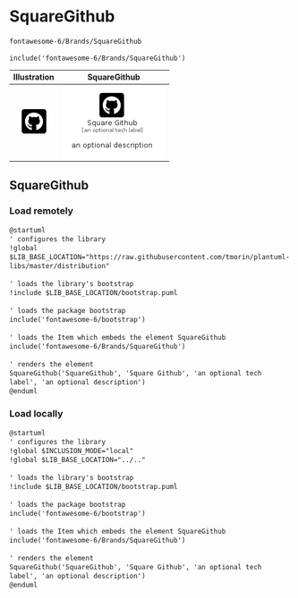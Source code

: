 # SquareGithub


```text
fontawesome-6/Brands/SquareGithub
```

```text
include('fontawesome-6/Brands/SquareGithub')
```



| Illustration | SquareGithub |
| :---: | :---: |
| ![illustration for Illustration](../../fontawesome-6/Brands/SquareGithub.png) | ![illustration for SquareGithub](../../fontawesome-6/Brands/SquareGithub.Local.png) |




## SquareGithub

### Load remotely
```plantuml
@startuml
' configures the library
!global $LIB_BASE_LOCATION="https://raw.githubusercontent.com/tmorin/plantuml-libs/master/distribution"

' loads the library's bootstrap
!include $LIB_BASE_LOCATION/bootstrap.puml

' loads the package bootstrap
include('fontawesome-6/bootstrap')

' loads the Item which embeds the element SquareGithub
include('fontawesome-6/Brands/SquareGithub')

' renders the element
SquareGithub('SquareGithub', 'Square Github', 'an optional tech label', 'an optional description')
@enduml
```

### Load locally
```plantuml
@startuml
' configures the library
!global $INCLUSION_MODE="local"
!global $LIB_BASE_LOCATION="../.."

' loads the library's bootstrap
!include $LIB_BASE_LOCATION/bootstrap.puml

' loads the package bootstrap
include('fontawesome-6/bootstrap')

' loads the Item which embeds the element SquareGithub
include('fontawesome-6/Brands/SquareGithub')

' renders the element
SquareGithub('SquareGithub', 'Square Github', 'an optional tech label', 'an optional description')
@enduml
```

